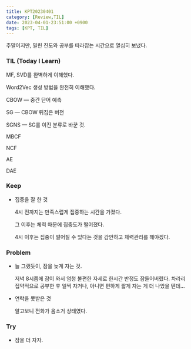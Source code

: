 ```yaml
---
title: KPT20230401
category: [Review,TIL]
date: 2023-04-01-23:51:00 +0900
tags: [KPT, TIL]
---
```


주말이지만, 밀린 진도와 공부를 따라잡는 시간으로 열심히 보냈다.

### **TIL (Today I Learn)**

MF, SVD를 완벽하게 이해했다.

Word2Vec 생성 방법을 완전히 이해했다.

CBOW — 중간 단어 예측

SG — CBOW 뒤집은 버전

SGNS — SG를 이진 분류로 바꾼 것.

MBCF

NCF

AE

DAE

### **Keep**

- 집중을 잘 한 것
    
    4시 전까지는 만족스럽게 집중하는 시간을 가졌다.
    
    그 이후는 체력 때문에 집중도가 떨어졌다.
    
    4시 이후는 집중이 떨어질 수 있다는 것을 감안하고 체력관리를 해야겠다.
    

### **Problem**

- 늘 그랬듯이, 잠을 늦게 자는 것.
    
    저녁 8시쯤에 잠이 와서 엄청 불편한 자세로 한시간 반정도 잠들어버렸다. 차라리 집약적으로 공부한 후 일찍 자거나, 아니면 편하게 짧게 자는 게 더 나았을 텐데…
    
- 연락을 못받은 것
    
    알고보니 전화가 음소거 상태였다.
    

### **Try**

- 잠을 더 자자.